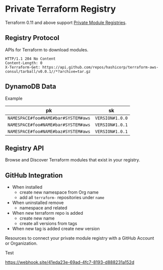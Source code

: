 # Private Terraform Registry

Terraform 0.11 and above support [Private Module Registries][module-registry-protocol].

## Registry Protocol

APIs for Terraform to download modules.

```http
HTTP/1.1 204 No Content
Content-Length: 0
X-Terraform-Get: https://api.github.com/repos/hashicorp/terraform-aws-consul/tarball/v0.0.1//*?archive=tar.gz

```

## DynamoDB Data

Example

| pk                                  | sk              |
| ----------------------------------- | --------------- |
| `NAMESPACE#foo#NAME#bar#SYSTEM#aws` | `VERSION#1.0.0` |
| `NAMESPACE#foo#NAME#bar#SYSTEM#aws` | `VERSION#1.0.1` |
| `NAMESPACE#foo#NAME#baz#SYSTEM#aws` | `VERSION#1.0.1` |

## Registry API

Browse and Discover Terraform modules that exist in your registry.

## GitHub Integration

- When installed
  - create new namespace from Org name
  - add all `terraform-` repositories under `name`
- When uninstalled remove
  - namespace and related
- When new terraform repo is added
  - create new name
  - create all versions from tags
- When new tag is added create new version

Resources to connect your private module registry with a GitHub Account or Organization.

Test

https://webhook.site/41eda23e-69ad-4fc7-8193-d888231a152d

[module-registry-protocol]: https://www.terraform.io/internals/module-registry-protocol
[registry-api]: https://www.terraform.io/registry/api-docs
